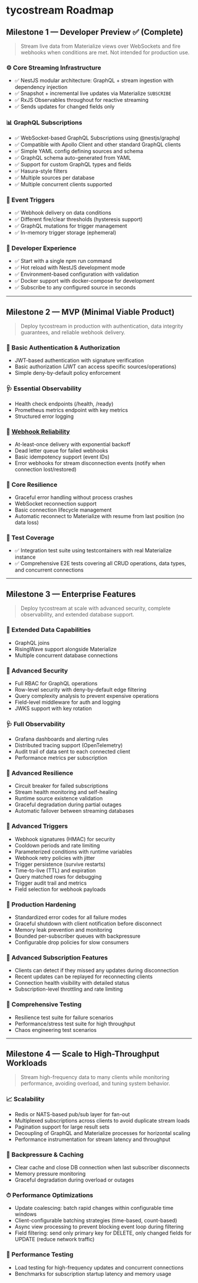 # tycostream Roadmap

## **Milestone 1 — Developer Preview** ✅ (Complete)

> Stream live data from Materialize views over WebSockets and fire webhooks when conditions are met. Not intended for production use. 

### ⚙️ Core Streaming Infrastructure

- ✅ NestJS modular architecture: GraphQL + stream ingestion with dependency injection
- ✅ Snapshot + incremental live updates via Materialize `SUBSCRIBE`
- ✅ RxJS Observables throughout for reactive streaming
- ✅ Sends updates for changed fields only

### 📊 GraphQL Subscriptions

- ✅ WebSocket-based GraphQL Subscriptions using @nestjs/graphql
- ✅ Compatible with Apollo Client and other standard GraphQL clients
- ✅ Simple YAML config defining sources and schema
- ✅ GraphQL schema auto-generated from YAML
- ✅ Support for custom GraphQL types and fields
- ✅ Hasura-style filters
- ✅ Multiple sources per database
- ✅ Multiple concurrent clients supported

### 🔔 Event Triggers

- ✅ Webhook delivery on data conditions
- ✅ Different fire/clear thresholds (hysteresis support)
- ✅ GraphQL mutations for trigger management
- ✅ In-memory trigger storage (ephemeral)

### 🚀 Developer Experience

- ✅ Start with a single npm run command
- ✅ Hot reload with NestJS development mode
- ✅ Environment-based configuration with validation
- ✅ Docker support with docker-compose for development
- ✅ Subscribe to any configured source in seconds

---

## **Milestone 2 — MVP (Minimal Viable Product)**

> Deploy tycostream in production with authentication, data integrity guarantees, and reliable webhook delivery.

### 🔐 Basic Authentication & Authorization

- JWT-based authentication with signature verification
- Basic authorization (JWT can access specific sources/operations)
- Simple deny-by-default policy enforcement

### 🩺 Essential Observability

- Health check endpoints (/health, /ready)
- Prometheus metrics endpoint with key metrics
- Structured error logging

### 🔔 [Webhook Reliability](./features/webhook_reliability.md)

- At-least-once delivery with exponential backoff
- Dead letter queue for failed webhooks
- Basic idempotency support (event IDs)
- Error webhooks for stream disconnection events (notify when connection lost/restored)

### 🧠 Core Resilience

- Graceful error handling without process crashes
- WebSocket reconnection support
- Basic connection lifecycle management
- Automatic reconnect to Materialize with resume from last position (no data loss)

### 🧪 Test Coverage

- ✅ Integration test suite using testcontainers with real Materialize instance
- ✅ Comprehensive E2E tests covering all CRUD operations, data types, and concurrent connections

---

## **Milestone 3 — Enterprise Features**

> Deploy tycostream at scale with advanced security, complete observability, and extended database support.

### 🔗 Extended Data Capabilities

- GraphQL joins
- RisingWave support alongside Materialize
- Multiple concurrent database connections

### 🔐 Advanced Security

- Full RBAC for GraphQL operations
- Row-level security with deny-by-default edge filtering
- Query complexity analysis to prevent expensive operations
- Field-level middleware for auth and logging
- JWKS support with key rotation

### 🩺 Full Observability

- Grafana dashboards and alerting rules
- Distributed tracing support (OpenTelemetry)
- Audit trail of data sent to each connected client
- Performance metrics per subscription

### 🔄 Advanced Resilience

- Circuit breaker for failed subscriptions
- Stream health monitoring and self-healing
- Runtime source existence validation
- Graceful degradation during partial outages
- Automatic failover between streaming databases

### 🔔 Advanced Triggers

- Webhook signatures (HMAC) for security
- Cooldown periods and rate limiting
- Parameterized conditions with runtime variables
- Webhook retry policies with jitter
- Trigger persistence (survive restarts)
- Time-to-live (TTL) and expiration
- Query matched rows for debugging
- Trigger audit trail and metrics
- Field selection for webhook payloads

### 🧠 Production Hardening

- Standardized error codes for all failure modes
- Graceful shutdown with client notification before disconnect
- Memory leak prevention and monitoring
- Bounded per-subscriber queues with backpressure
- Configurable drop policies for slow consumers

### 🔄 Advanced Subscription Features

- Clients can detect if they missed any updates during disconnection
- Recent updates can be replayed for reconnecting clients
- Connection health visibility with detailed status
- Subscription-level throttling and rate limiting

### 🧪 Comprehensive Testing

- Resilience test suite for failure scenarios
- Performance/stress test suite for high throughput
- Chaos engineering test scenarios

---

## **Milestone 4 — Scale to High-Throughput Workloads**

> Stream high-frequency data to many clients while monitoring performance, avoiding overload, and tuning system behavior.

### 📈 Scalability

- Redis or NATS-based pub/sub layer for fan-out
- Multiplexed subscriptions across clients to avoid duplicate stream loads
- Pagination support for large result sets
- Decoupling of GraphQL and Materialize processes for horizontal scaling
- Performance instrumentation for stream latency and throughput

### 🧹 Backpressure & Caching

- Clear cache and close DB connection when last subscriber disconnects
- Memory pressure monitoring
- Graceful degradation during overload or outages

### ⏱ Performance Optimizations

- Update coalescing: batch rapid changes within configurable time windows
- Client-configurable batching strategies (time-based, count-based)
- Async view processing to prevent blocking event loop during filtering
- Field filtering: send only primary key for DELETE, only changed fields for UPDATE (reduce network traffic)

### 🧪 Performance Testing

- Load testing for high-frequency updates and concurrent connections
- Benchmarks for subscription startup latency and memory usage